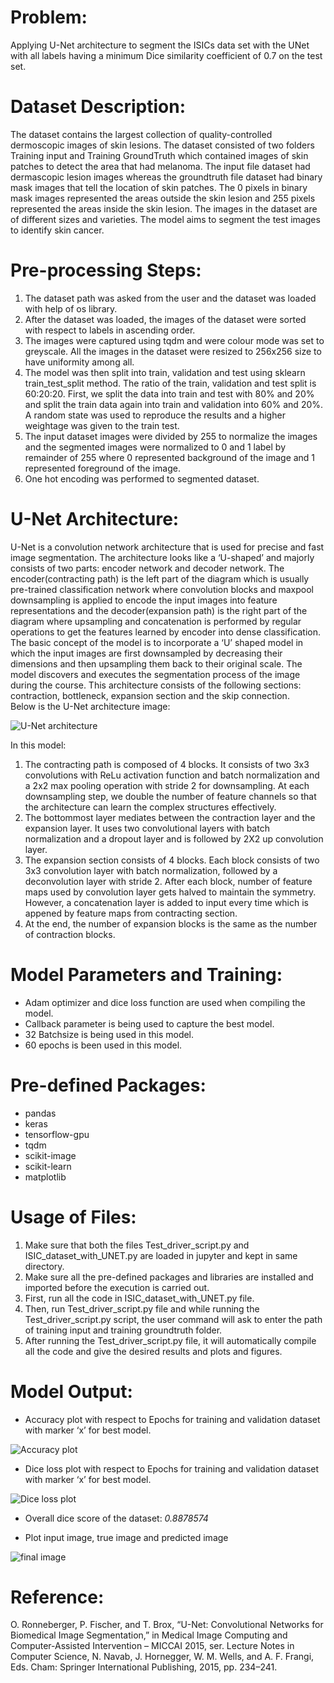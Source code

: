 # Problem:
Applying U-Net architecture to segment the ISICs data set with the UNet with all labels having a minimum Dice similarity coefficient of 0.7 on the test set.

# Dataset Description:
The dataset contains the largest collection of quality-controlled dermoscopic images of skin lesions. The dataset consisted of two folders Training input and Training GroundTruth which contained images of skin patches to detect the area that had melanoma. The input file dataset had dermascopic lesion images whereas the groundtruth file dataset had binary mask images that tell the location of skin patches. The 0 pixels in binary mask images represented the areas outside the skin lesion and 255 pixels represented the areas inside the skin lesion. The images in the dataset are of different sizes and varieties. The model aims to segment the test images to identify skin cancer. 

# Pre-processing Steps:
1.	The dataset path was asked from the user and the dataset was loaded with help of os library. 
2.	After the dataset was loaded, the images of the dataset were sorted with respect to labels in ascending order. 
3.	The images were captured using tqdm and were colour mode was set to greyscale. All the images in the dataset were resized to 256x256 size to have uniformity among all. 
4.	The model was then split into train, validation and test using sklearn train_test_split method. The ratio of the train, validation and test split is 60:20:20. First, we split the data into train and test with 80% and 20% and split the train data again into train and validation into 60% and 20%. A random state was used to reproduce the results and a higher weightage was given to the train test. 
5.	The input dataset images were divided by 255 to normalize the images and the segmented images were normalized to 0 and 1 label by remainder of 255 where 0 represented background of the image and 1 represented foreground of the image. 
6.	One hot encoding was performed to segmented dataset. 

# U-Net Architecture:
U-Net is a convolution network architecture that is used for precise and fast image segmentation. The architecture looks like a ‘U-shaped’ and majorly consists of two parts: encoder network and decoder network. The encoder(contracting path) is the left part of the diagram which is usually pre-trained classification network where convolution blocks and maxpool downsampling is applied to encode the input images into feature representations and the decoder(expansion path) is the right part of the diagram where upsampling and concatenation is performed by regular operations to get the features learned by encoder into dense classification. The basic concept of the model is to incorporate a ‘U’ shaped model in which the input images are first downsampled by decreasing their dimensions and then upsampling them back to their original scale. The model discovers and executes the segmentation process of the image during the course. This architecture consists of the following sections: contraction, bottleneck, expansion section and the skip connection.  
Below is the U-Net architecture image:

![U-Net architecture](https://github.com/arushi-mah/PatternFlow/blob/topic-recognition/recognition/Arushi/u-net_architecture.png)

In this model:
1.	The contracting path is composed of 4 blocks. It consists of two 3x3 convolutions with ReLu activation function and batch normalization and a 2x2 max pooling operation with stride 2 for downsampling. At each downsampling step, we double the number of feature channels so that the architecture can learn the complex structures effectively. 
2.	The bottommost layer mediates between the contraction layer and the expansion layer. It uses two convolutional layers with batch normalization and a dropout layer and is followed by 2X2 up convolution layer. 
3.	The expansion section consists of 4 blocks. Each block consists of two 3x3 convolution layer with batch normalization, followed by a deconvolution layer with stride 2. After each block, number of feature maps used by convolution layer gets halved to maintain the symmetry. However, a concatenation layer is added to input every time which is appened by feature maps from contracting section. 
4.	At the end, the number of expansion blocks is the same as the number of contraction blocks. 

# Model Parameters and Training:
  - Adam optimizer and dice loss function are used when compiling the model. 
  - Callback parameter is being used to capture the best model.
  - 32 Batchsize is being used in this model.
  - 60 epochs is been used in this model.

# Pre-defined Packages:
- pandas
-	keras
-	tensorflow-gpu
-	tqdm
-	scikit-image
-	scikit-learn
-	matplotlib

# Usage of Files:
1.	Make sure that both the files Test_driver_script.py and ISIC_dataset_with_UNET.py are loaded in jupyter and kept in same directory. 
2.	Make sure all the pre-defined packages and libraries are installed and imported before the execution is carried out. 
3.	First, run all the code in ISIC_dataset_with_UNET.py file.  
4.	Then, run Test_driver_script.py file and while running the Test_driver_script.py script, the user command will ask to enter the path of training input and training groundtruth folder. 
5.	After running the Test_driver_script.py file, it will automatically compile all the code and give the desired results and plots and figures. 

# Model Output:
-	Accuracy plot with respect to Epochs for training and validation dataset with marker ‘x’ for best model.

![Accuracy plot](https://github.com/arushi-mah/PatternFlow/blob/topic-recognition/recognition/Arushi/accuracy_plot.png)

-	Dice loss plot with respect to Epochs for training and validation dataset with marker ‘x’ for best model.

![Dice loss plot](https://github.com/arushi-mah/PatternFlow/blob/topic-recognition/recognition/Arushi/loss_plot.png)

-	Overall dice score of the dataset: *0.8878574*

-	Plot input image, true image and predicted image

![final image](https://github.com/arushi-mah/PatternFlow/blob/topic-recognition/recognition/Arushi/final_output.JPG)


# Reference:
O. Ronneberger, P. Fischer, and T. Brox, “U-Net: Convolutional Networks for Biomedical Image Segmentation,” in Medical Image Computing and Computer-Assisted Intervention – MICCAI 2015, ser. Lecture Notes in Computer Science, N. Navab, J. Hornegger, W. M. Wells, and A. F. Frangi, Eds. Cham: Springer International Publishing, 2015, pp. 234–241.
